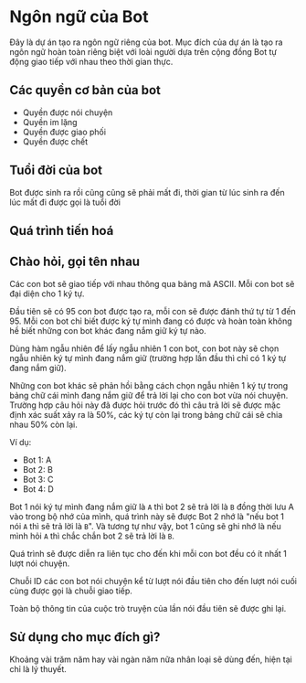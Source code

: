 # Ngôn ngữ của Bot

Đây là dự án tạo ra ngôn ngữ riêng của bot. Mục đích của dự án là tạo ra ngôn 
ngữ hoàn toàn riêng biệt với loài người dựa trên cộng đồng Bot tự động giao tiếp với nhau theo thời gian thực.

## Các quyền cơ bản của bot

- Quyền được nói chuyện
- Quyền im lặng
- Quyền được giao phối
- Quyền được chết

## Tuổi đời của bot

Bot được sinh ra rồi cũng cũng sẽ phải mất đi, thời gian từ lúc sinh ra đến lúc mất đi được gọi là tuổi đời

## Quá trình tiến hoá

## Chào hỏi, gọi tên nhau

Các con bot sẽ giao tiếp với nhau thông qua bảng mã ASCII. Mỗi con bot sẽ đại diện cho 1 ký tự.

Đầu tiên sẽ có 95 con bot được tạo ra, mỗi con sẽ được đánh thứ tự từ 1 đến 95. Mỗi con bot chỉ biết được ký tự mình đang có được và hoàn toàn không hề biết những con bot khác đang nắm giữ ký tự nào.

Dùng hàm ngẫu nhiên để lấy ngẫu nhiên 1 con bot, con bot này sẽ chọn ngẫu nhiên ký tự mình đang nắm giữ (trường hợp lần đầu thì chỉ có 1 ký tự đang nắm giữ).

Những con bot khác sẽ phản hồi bằng cách chọn ngẫu nhiên 1 ký tự trong bảng chữ cái mình đang nắm giữ để trả lời lại cho con bot vừa nói chuyện. Trường hợp câu hỏi này đã được hỏi trước đó thì câu trả lời sẽ được mặc định xác suất xảy ra là 50%, các ký tự còn lại trong bảng chữ cái sẽ chia nhau 50% còn lại.

Ví dụ:

- Bot 1: A
- Bot 2: B
- Bot 3: C
- Bot 4: D

Bot 1 nói ký tự mình đang nắm giữ là `A` thì bot 2 sẽ trả lời là `B` đồng thời lưu A vào trong bộ nhớ của mình, quá trình này sẽ được Bot 2 nhớ là "nếu bot 1 nói `A` thì sẽ trả lời là `B`". Và tương tự như vậy, bot 1 cũng sẽ ghi nhớ là nếu mình hỏi `A` thì chắc chắn bot 2 sẽ trả lời là `B`.

Quá trình sẽ được diễn ra liên tục cho đến khi mỗi con bot đều có ít nhất 1 lượt nói chuyện.

Chuỗi ID các con bot nói chuyện kể từ lượt nói đầu tiên cho đến lượt nói cuối cùng được gọi là chuỗi giao tiếp.

Toàn bộ thông tin của cuộc trò truyện của lần nói đầu tiên sẽ được ghi lại.

## Sử dụng cho mục đích gì?

Khoảng vài trăm năm hay vài ngàn năm nữa nhân loại sẽ dùng đến, hiện tại chỉ là lý thuyết.
